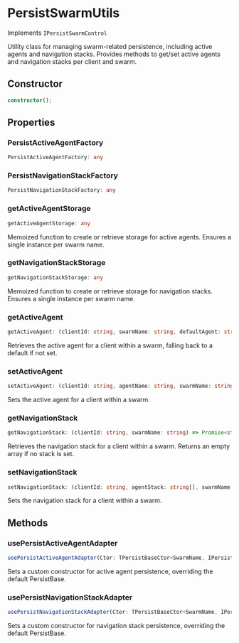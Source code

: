 # PersistSwarmUtils

Implements `IPersistSwarmControl`

Utility class for managing swarm-related persistence, including active agents and navigation stacks.
Provides methods to get/set active agents and navigation stacks per client and swarm.

## Constructor

```ts
constructor();
```

## Properties

### PersistActiveAgentFactory

```ts
PersistActiveAgentFactory: any
```

### PersistNavigationStackFactory

```ts
PersistNavigationStackFactory: any
```

### getActiveAgentStorage

```ts
getActiveAgentStorage: any
```

Memoized function to create or retrieve storage for active agents.
Ensures a single instance per swarm name.

### getNavigationStackStorage

```ts
getNavigationStackStorage: any
```

Memoized function to create or retrieve storage for navigation stacks.
Ensures a single instance per swarm name.

### getActiveAgent

```ts
getActiveAgent: (clientId: string, swarmName: string, defaultAgent: string) => Promise<string>
```

Retrieves the active agent for a client within a swarm, falling back to a default if not set.

### setActiveAgent

```ts
setActiveAgent: (clientId: string, agentName: string, swarmName: string) => Promise<void>
```

Sets the active agent for a client within a swarm.

### getNavigationStack

```ts
getNavigationStack: (clientId: string, swarmName: string) => Promise<string[]>
```

Retrieves the navigation stack for a client within a swarm.
Returns an empty array if no stack is set.

### setNavigationStack

```ts
setNavigationStack: (clientId: string, agentStack: string[], swarmName: string) => Promise<void>
```

Sets the navigation stack for a client within a swarm.

## Methods

### usePersistActiveAgentAdapter

```ts
usePersistActiveAgentAdapter(Ctor: TPersistBaseCtor<SwarmName, IPersistActiveAgentData>): void;
```

Sets a custom constructor for active agent persistence, overriding the default PersistBase.

### usePersistNavigationStackAdapter

```ts
usePersistNavigationStackAdapter(Ctor: TPersistBaseCtor<SwarmName, IPersistNavigationStackData>): void;
```

Sets a custom constructor for navigation stack persistence, overriding the default PersistBase.
